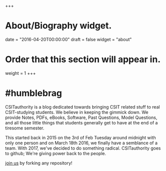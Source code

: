+++
# About/Biography widget.
date = "2016-04-20T00:00:00"
draft = false
widget = "about"
# Order that this section will appear in.
weight = 1 
+++

# #humblebrag

CSITauthority is a blog dedicated towards bringing CSIT related stuff to real CSIT-studying students. We believe in keeping the gimmick down. We provide Notes, PDFs, eBooks, Software, Past Questions, Model Questions, and all those little things that students generally get to have at the end of a tiresome semester.

This started back in 2015 on the 3rd of Feb Tuesday around midnight with only one person and on March 18th 2016, we finally have a semblance of a team. With 2017, we've decided to do something radical. CSITauthority goes to github; We're giving power back to the people.

[join us](http://github.com/csitauthority/) by forking any repository!